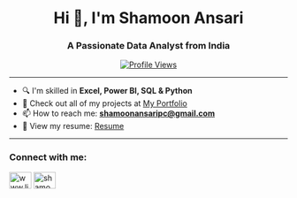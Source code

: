 <h1 align="center">Hi 👋, I'm Shamoon Ansari</h1>
<h3 align="center">A Passionate Data Analyst from India</h3>

<p align="center">
  <!-- Updated profile view counter with a blue color and a custom icon -->
  <a href="https://visitcount.itsvg.in">
    <img src="https://visitcount.itsvg.in/api?id=shamoonansari&label=Profile%20Views&color=0e75b6&icon=2&pretty=false" alt="Profile Views" />
  </a>
</p>

---

- 🔍 I'm skilled in **Excel, Power BI, SQL & Python**
- 📂 Check out all of my projects at [My Portfolio](https://codebasics.io/portfolio/Shamoon-Ansari)
- 📫 How to reach me: **shamoonansaripc@gmail.com**
- 📄 View my resume: [Resume](https://drive.google.com/file/d/1347XirxJpN0Fm09VCvA6qDY-03poInZ4/view?usp=sharing)

---

<h3 align="left">Connect with me:</h3>
<p align="left">
<a href="https://linkedin.com/in/shamoon-ansari" target="blank"><img align="center" src="https://raw.githubusercontent.com/rahuldkjain/github-profile-readme-generator/master/src/images/icons/Social/linked-in-alt.svg" alt="www.linkedin.com/in/shamoon-ansari" height="30" width="40" /></a>
<a href="https://instagram.com/shamoonn_" target="blank"><img align="center" src="https://raw.githubusercontent.com/rahuldkjain/github-profile-readme-generator/master/src/images/icons/Social/instagram.svg" alt="shamoonn_" height="30" width="40" /></a>
</p>
